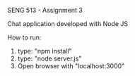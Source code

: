 SENG 513 - Assignment 3

Chat application developed with Node JS

How to run:
1. type: "npm install"
2. type: "node server.js"
3. Open browser with "localhost:3000"
